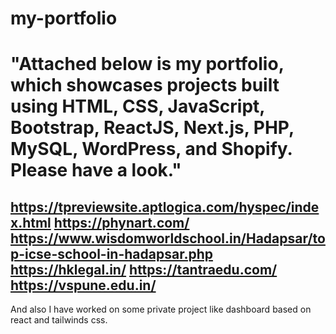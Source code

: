# my-portfolio
"Attached below is my portfolio, which showcases projects built using HTML, CSS, JavaScript, Bootstrap, ReactJS, Next.js, PHP, MySQL, WordPress, and Shopify. Please have a look."
========================================

https://tpreviewsite.aptlogica.com/hyspec/index.html
https://phynart.com/
https://www.wisdomworldschool.in/Hadapsar/top-icse-school-in-hadapsar.php
https://hklegal.in/
https://tantraedu.com/
https://vspune.edu.in/
-------

And also I have worked on some private project like dashboard based on react and tailwinds css.

